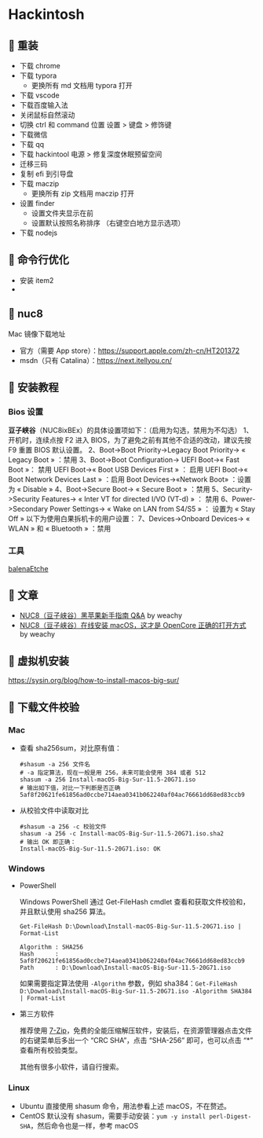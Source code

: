 # Hackintosh

## 📌 重装

- 下载 chrome
- 下载 typora
  - 更换所有 md 文档用 typora 打开
- 下载 vscode
- 下载百度输入法
- 关闭鼠标自然滚动
- 切换 ctrl 和 command 位置 设置 > 键盘 > 修饰键
- 下载微信
- 下载 qq
- 下载 hackintool 电源 > 修复深度休眠预留空间
- 迁移三码
- 复制 efi 到引导盘
- 下载 maczip
  - 更换所有 zip 文档用 maczip 打开
- 设置 finder
  - 设置文件夹显示在前
  - 设置默认按照名称排序 （右键空白地方显示选项）
- 下载 nodejs

## 📌 命令行优化

- 安装 item2
-

## 📌 nuc8

Mac 镜像下载地址

- 官方（需要 App store）：https://support.apple.com/zh-cn/HT201372
- msdn（只有 Catalina）：https://next.itellyou.cn/

## 📌 安装教程

### Bios 设置

**豆子峡谷**（NUC8ixBEx）的具体设置项如下：（启用为勾选，禁用为不勾选） 1、开机时，连续点按 F2 进入 BIOS，为了避免之前有其他不合适的改动，建议先按 F9 重置 BIOS 默认设置。 2、Boot->Boot Priority->Legacy Boot Priority-> « Legacy Boot » ：禁用 3、Boot->Boot Configuration-> UEFI Boot->« Fast Boot »： 禁用 UEFI Boot->« Boot USB Devices First » ： 启用 UEFI Boot->« Boot Network Devices Last » ：启用 Boot Devices->«Network Boot» ：设置为 « Disable » 4、Boot->Secure Boot-> « Secure Boot » ：禁用 5、Security->Security Features-> « Inter VT for directed I/VO (VT-d) » ： 禁用 6、Power->Secondary Power Settings-> « Wake on LAN from S4/S5 » ： 设置为 « Stay Off » 以下为使用白果拆机卡的用户设置： 7、Devices->Onboard Devices-> « WLAN » 和 « Bluetooth » ：禁用

### 工具

[balenaEtche](https://www.balena.io/etcher/)

## 📌 文章

- [NUC8（豆子峡谷）黑苹果新手指南 Q&A](https://zhuanlan.zhihu.com/p/165596210) by weachy
- [NUC8（豆子峡谷）在线安装 macOS，这才是 OpenCore 正确的打开方式](https://zhuanlan.zhihu.com/p/165608087) by weachy

## 📌 虚拟机安装

https://sysin.org/blog/how-to-install-macos-big-sur/

## 📌 下载文件校验

### Mac

- 查看 sha256sum，对比原有值：

  ```
  #shasum -a 256 文件名
  # -a 指定算法，现在一般是用 256，未来可能会使用 384 或者 512
  shasum -a 256 Install-macOS-Big-Sur-11.5-20G71.iso
  # 输出如下值，对比一下判断是否正确
  5af8f20621fe61856ad0ccbe714aea0341b062240af04ac76661dd68ed83ccb9
  ```

- 从校验文件中读取对比

  ```
  #shasum -a 256 -c 校验文件
  shasum -a 256 -c Install-macOS-Big-Sur-11.5-20G71.iso.sha2
  # 输出 OK 即正确：
  Install-macOS-Big-Sur-11.5-20G71.iso: OK
  ```

### Windows

- PowerShell

  Windows PowerShell 通过 Get-FileHash cmdlet 查看和获取文件校验和，并且默认使用 sha256 算法。

  ```
  Get-FileHash D:\Download\Install-macOS-Big-Sur-11.5-20G71.iso | Format-List

  Algorithm : SHA256
  Hash      : 5af8f20621fe61856ad0ccbe714aea0341b062240af04ac76661dd68ed83ccb9
  Path      : D:\Download\Install-macOS-Big-Sur-11.5-20G71.iso
  ```

  如果需要指定算法使用 `-Algorithm` 参数，例如 sha384：`Get-FileHash D:\Download\Install-macOS-Big-Sur-11.5-20G71.iso -Algorithm SHA384 | Format-List`

- 第三方软件

  推荐使用 [7-Zip](https://www.7-zip.org/)，免费的全能压缩解压软件，安装后，在资源管理器点击文件的右键菜单后多出一个 “CRC SHA”，点击 “SHA-256” 即可，也可以点击 “\*” 查看所有校验类型。

  其他有很多小软件，请自行搜索。

### Linux

- Ubuntu 直接使用 shasum 命令，用法参看上述 macOS，不在赘述。
- CentOS 默认没有 shasum，需要手动安装：`yum -y install perl-Digest-SHA`，然后命令也是一样，参考 macOS
